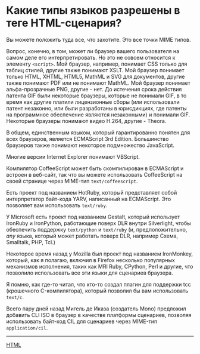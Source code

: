 # Какие типы языков разрешены в теге HTML-сценария?

Вы можете положить туда все, что захотите. Это все точки MIME типов.

Вопрос, конечно, в том, может ли браузер вашего пользователя на самом деле его интерпретировать. Но это не совсем относится к элементу `<script>`. Мой браузер, например, понимает CSS только для таблиц стилей, другие также понимают XSLT. Мой браузер понимает только HTML, XHTML, HTML5, MathML и SVG для документов, другие также понимают PDF или не понимают MathML. Мой браузер понимает альфа-прозрачные PNG, другие - нет. До истечения срока действия патента GIF были некоторые браузеры, которые не понимали GIF, в то время как другие платили лицензионные сборы (или использовали патент незаконно, или были разработаны в юрисдикциях, где патенты на программное обеспечение являются незаконными) и понимали GIF. Некоторые браузеры понимают видео H.264, другие - Theora.

В общем, единственным языком, который гарантированно понятен для всех браузеров, является ECMAScript 3rd Edition. Большинство браузеров также понимают некоторое подмножество JavaScript.

Многие версии Internet Explorer понимают VBScript.

Компилятор CoffeeScript может быть скомпилирован в ECMAScript и встроен в веб-сайт, так что вы можете использовать CoffeeScript на своей странице через MIME-тип `text/coffeescript`.

Есть проект под названием HotRuby, который представляет собой интерпретатор байт-кода YARV, написанный на ECMAScript. Это позволяет вам использовать `text/ruby`.

У Microsoft есть проект под названием Gestalt, который использует IronRuby и IronPython, работающие поверх DLR внутри Silverlight, чтобы обеспечить поддержку `text/python` и `text/ruby` (и, предположительно, _any_ языка, который может работать поверх DLR, например Схема, Smalltalk, PHP, Tcl.)

Некоторое время назад у Mozilla был проект под названием IronMonkey, который, как я полагаю, включил в Firefox несколько популярных механизмов исполнения, таких как MRI Ruby, CPython, Perl и другие, что позволило использовать все эти языки для сценариев браузера.

Я помню, как где-то читал, что кто-то создал плагин для поддержки tcc (крошечного C-компилятора), который позволил бы вам использовать `text/c`.

Всего пару дней назад Мигель де Иказа (создатель Mono) предложил добавить CLI ISO в браузер в качестве платформы сценариев, позволяя использовать байт-код CIL для сценариев через MIME-тип `application/cil`.

**********
[HTML](/tags/HTML.md)

